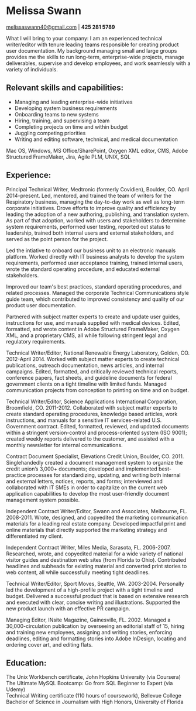 # Melissa Swann
melissaswann40@gmail.com | **425 281 5789**

What I will bring to your company:
I am an experienced technical writer/editor with tenure leading teams responsible for creating product user documentation. My background managing small and large groups provides me the skills to run long-term, enterprise-wide projects, manage deliverables, supervise and develop employees, and work seamlessly with a variety of individuals.

## Relevant skills and capabilities:
- Managing and leading enterprise-wide initiatives
- Developing system business requirements
- Onboarding teams to new systems
- Hiring, training, and supervising a team
- Completing projects on time and within budget
- Juggling competing priorities
- Writing and editing software, technical, and medical documentation

Mac OS, Windows, MS Office/SharePoint, Oxygen XML editor, CMS, Adobe Structured FrameMaker, Jira, Agile PLM, UNIX, SQL

## Experience:
Principal Technical Writer, Medtronic (formerly Covidien), Boulder, CO. April 2014-present. Led, mentored, and trained the team of writers for the Respiratory business, managing the day-to-day work as well as long-term corporate initiatives. Drove efforts to improve quality and efficiency by leading the adoption of a new authoring, publishing, and translation system. As part of that adoption, worked with users and stakeholders to determine system requirements, performed user testing, reported out status to leadership, trained both internal users and external stakeholders, and served as the point person for the project. 

Led the intiative to onboard our business unit to an electronic manuals platform. Worked directly with IT business analysts to develop the system requirements, performed user acceptance training, trained internal users, wrote the standard operating procedure, and educated external stakeholders. 

Improved our team's best practices, standard operating procedures, and related processes. Managed the corporate Technical Communications style guide team, which contributed to improved consistency and quality of our product user documentation.  

Partnered with subject matter experts to create and update user guides, instructions for use, and manuals supplied with medical devices. Edited, formatted, and wrote content in Adobe Structured FrameMaker, Oxygen XML, and a proprietary CMS, all while following stringent legal and regulatory requirements.

Technical Writer/Editor, National Renewable Energy Laboratory, Golden, CO. 2012-April 2014. Worked with subject matter experts to create technical publications, outreach documentation, news articles, and internal campaigns. Edited, formatted, and critically reviewed technical reports, conference papers, fact sheets, and guideline documents for federal government clients on a tight timeline with limited funds. Managed communication projects from conception to printing on time and on budget. 

Technical Writer/Editor, Science Applications International Corporation, Broomfield, CO. 2011-2012. Collaborated with subject matter experts to create standard operating procedures, knowledge based articles, work instructions, and manuals for a sensitive IT services-related U.S. Government contract. Edited, formatted, reviewed, and updated documents within a stringent version-control and process-oriented system (ISO 9001); created weekly reports delivered to the customer, and assisted with a monthly newsletter for internal communications. 

Contract Document Specialist, Elevations Credit Union, Boulder, CO. 2011. Singlehandedly created a document management system to organize the credit union’s 3,000+ documents; developed and implemented best-practice processes for standardizing, updating, and writing both internal and external letters, notices, reports, and forms; interviewed and collaborated with IT SMEs in order to capitalize on the current web application capabilities to develop the most user-friendly document management system possible.

Independent Contract Writer/Editor, Swann and Associates, Melbourne, FL. 2008-2011. Wrote, designed, and copyedited the marketing communication materials for a leading real estate company. Developed impactful print and online materials that directly supported the marketing strategy and differentiated my client.

Independent Contract Writer, Miles Media, Sarasota, FL. 2006-2007. Researched, wrote, and copyedited material for a wide variety of national visitor guides and destination web sites (from Florida to Ohio). Contributed headlines and subheads for existing material and converted print stories to web content, all while successfully meeting tight deadlines.

Technical Writer/Editor, Sport Moves, Seattle, WA. 2003-2004. Personally led the development of a high-profile project with a tight timeline and budget. Delivered a successful product that is based on extensive research and executed with clear, concise writing and illustrations. Supported the new product launch with an effective PR campaign.

Managing Editor, INsite Magazine, Gainesville, FL. 2002. Managed a 30,000-circulation publication by overseeing an editorial staff of 15, hiring and training new employees, assigning and writing stories, enforcing deadlines, editing and formatting stories into Adobe InDesign, locating and ordering cover art, and editing flats. 

## Education:
The Unix Workbench certificate, John Hopkins University (via Coursera)\
The Ultimate MySQL Bootcamp: Go from SQL Beginner to Expert (via Udemy)\
Technical Writing certificate (110 hours of coursework), Bellevue College\
Bachelor of Science in Journalism with High Honors, University of Florida

